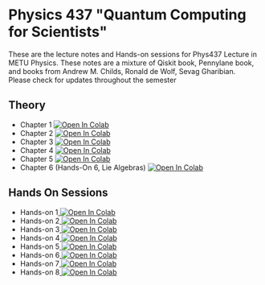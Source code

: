 # Physics 437 "Quantum Computing for Scientists" 
These are the lecture notes and Hands-on sessions for Phys437 Lecture in METU Physics. These notes are a mixture of Qiskit book, Pennylane book, and books from Andrew M. Childs, Ronald de Wolf, Sevag Gharibian.  
Please check for updates throughout the semester
## Theory 
* Chapter 1 <a target="_blank" href="https://colab.research.google.com/github/osbama/Phys437/blob/main/Theory/Ch1.ipynb"><img src="https://colab.research.google.com/assets/colab-badge.svg" alt="Open In Colab"/></a>
* Chapter 2 <a target="_blank" href="https://colab.research.google.com/github/osbama/Phys437/blob/main/Theory/Ch2.ipynb"><img src="https://colab.research.google.com/assets/colab-badge.svg" alt="Open In Colab"/></a>
* Chapter 3 <a target="_blank" href="https://colab.research.google.com/github/osbama/Phys437/blob/main/Theory/Ch3.ipynb"><img src="https://colab.research.google.com/assets/colab-badge.svg" alt="Open In Colab"/></a>
* Chapter 4 <a target="_blank" href="https://colab.research.google.com/github/osbama/Phys437/blob/main/Theory/Ch4.ipynb"><img src="https://colab.research.google.com/assets/colab-badge.svg" alt="Open In Colab"/></a>
* Chapter 5 <a target="_blank" href="https://colab.research.google.com/github/osbama/Phys437/blob/main/Theory/Ch5.ipynb"><img src="https://colab.research.google.com/assets/colab-badge.svg" alt="Open In Colab"/></a>
* Chapter 6 (Hands-On 6, Lie Algebras) <a target="_blank" href="https://colab.research.google.com/github/osbama/Phys437/blob/main/Hands-On/Hands_on_6.ipynb"> <img src="https://colab.research.google.com/assets/colab-badge.svg" alt="Open In Colab"/></a>

## Hands On Sessions
* Hands-on 1<a target="_blank" href="https://colab.research.google.com/github/osbama/Phys437/blob/main/Hands-On/Hands_on_1.ipynb"> <img src="https://colab.research.google.com/assets/colab-badge.svg" alt="Open In Colab"/></a>
* Hands-on 2<a target="_blank" href="https://colab.research.google.com/github/osbama/Phys437/blob/main/Hands-On/Hands_on_2.ipynb"> <img src="https://colab.research.google.com/assets/colab-badge.svg" alt="Open In Colab"/></a>
* Hands-on 3<a target="_blank" href="https://colab.research.google.com/github/osbama/Phys437/blob/main/Hands-On/Hands_on_3.ipynb"> <img src="https://colab.research.google.com/assets/colab-badge.svg" alt="Open In Colab"/></a>
* Hands-on 4<a target="_blank" href="https://colab.research.google.com/github/osbama/Phys437/blob/main/Hands-On/Hands_on_4.ipynb"> <img src="https://colab.research.google.com/assets/colab-badge.svg" alt="Open In Colab"/></a>
* Hands-on 5<a target="_blank" href="https://colab.research.google.com/github/osbama/Phys437/blob/main/Hands-On/Hands_on_5.ipynb"> <img src="https://colab.research.google.com/assets/colab-badge.svg" alt="Open In Colab"/></a>
* Hands-on 6<a target="_blank" href="https://colab.research.google.com/github/osbama/Phys437/blob/main/Hands-On/Hands_on_6.ipynb"> <img src="https://colab.research.google.com/assets/colab-badge.svg" alt="Open In Colab"/></a>
* Hands-on 7<a target="_blank" href="https://colab.research.google.com/github/osbama/Phys437/blob/main/Hands-On/Hands_on_7.ipynb"> <img src="https://colab.research.google.com/assets/colab-badge.svg" alt="Open In Colab"/></a>
* Hands-on 8<a target="_blank" href="https://colab.research.google.com/github/osbama/Phys437/blob/main/Hands-On/Hands_on_8.ipynb"> <img src="https://colab.research.google.com/assets/colab-badge.svg" alt="Open In Colab"/></a>
